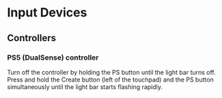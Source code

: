 # Input Devices

## Controllers

### PS5 (DualSense) controller

Turn off the controller by holding the PS button until the light bar turns off.
Press and hold the Create button (left of the touchpad) and the PS button simultaneously until the light bar starts
flashing rapidly.

